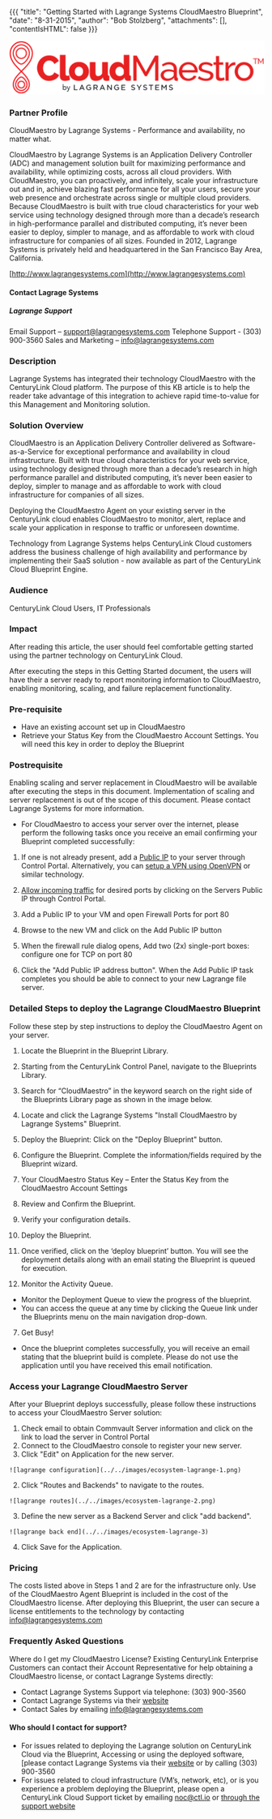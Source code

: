 ﻿{{{
"title": "Getting Started with Lagrange Systems CloudMaestro Blueprint",
"date": "8-31-2015",
"author": "Bob Stolzberg",
"attachments": [],
"contentIsHTML": false
}}}

![lagrange logo](../../images/ecosystem-lagrange-logo.png)

### Partner Profile
CloudMaestro by Lagrange Systems - Performance and availability, no matter what.

CloudMaestro by Lagrange Systems is an Application Delivery Controller (ADC) and management solution built for maximizing performance and availability, while optimizing costs, across all cloud providers. With CloudMaestro, you can proactively, and infinitely, scale your infrastructure out and in, achieve blazing fast performance for all your users, secure your web presence and orchestrate across single or multiple cloud providers. Because CloudMaestro is built with true cloud characteristics for your web service using technology designed through more than a decade’s research in high-performance parallel and distributed computing, it’s never been easier to deploy, simpler to manage, and as affordable to work with cloud infrastructure for companies of all sizes. Founded in 2012, Lagrange Systems is privately held and headquartered in the San Francisco Bay Area, California.

[http://www.lagrangesystems.com](http://www.lagrangesystems.com)

#### Contact Lagrage Systems
##### Lagrange Support
Email Support – [support@lagrangesystems.com](mailto:support@lagrangesystems.com)
Telephone Support - (303) 900-3560
Sales and Marketing – [info@lagrangesystems.com](mailto:info@lagrangesystems.com)

### Description
Lagrange Systems has integrated their technology CloudMaestro with the CenturyLink Cloud platform.  The purpose of this KB article is to help the reader take advantage of this integration to achieve rapid time-to-value for this Management and Monitoring solution.

### Solution Overview
CloudMaestro is an Application Delivery Controller delivered as Software-as-a-Service for exceptional performance and availability in cloud infrastructure. Built with true cloud characteristics for your web service, using technology designed through more than a decade’s research in high performance parallel and distributed computing, it’s never been easier to deploy, simpler to manage and as affordable to work with cloud infrastructure for companies of all sizes.

Deploying the CloudMaestro Agent on your existing server in the CenturyLink cloud enables CloudMaestro to monitor, alert, replace and scale your application in response to traffic or unforeseen downtime.

Technology from Lagrange Systems helps CenturyLink Cloud customers address the business challenge of high availability and performance by implementing their SaaS solution - now available as part of the CenturyLink Cloud Blueprint Engine.

### Audience
CenturyLink Cloud Users, IT Professionals

### Impact
After reading this article, the user should feel comfortable getting started using the partner technology on CenturyLink Cloud.

After executing the steps in this Getting Started document, the users will have their a server ready to report monitoring information to CloudMaestro, enabling monitoring, scaling, and failure replacement functionality.

### Pre-requisite 
- Have an existing account set up in CloudMaestro
- Retrieve your Status Key from the CloudMaestro Account Settings.  You will need this key in order to deploy the Blueprint

### Postrequisite
Enabling scaling and server replacement in CloudMaestro will be available after executing the steps in this document.  Implementation of scaling and server replacement is out of the scope of this document. Please contact Lagrange Systems for more information.

- For CloudMaestro to access your server over the internet, please perform the following tasks once you receive an email confirming your Blueprint completed successfully:

1. If one is not already present, add a [Public IP](../../Network/how-to-add-public-ip-to-virtual-machine.md) to your server through Control Portal. Alternatively, you can [setup a VPN using OpenVPN](../../Network/how-to-configure-client-vpn.md) or similar technology.

2. [Allow incoming traffic](../../Network/how-to-add-public-ip-to-virtual-machine.md) for desired ports by clicking on the Servers Public IP through Control Portal.

1. Add a Public IP to your VM and open Firewall Ports for port 80
1. Browse to the new VM and click on the Add Public IP button
2. When the firewall rule dialog opens, Add two (2x) single-port boxes: configure one for TCP on port 80
3. Click the "Add Public IP address button".  When the Add Public IP task completes you should be able to connect to your new Lagrange file server.

### Detailed Steps to deploy the Lagrange CloudMaestro Blueprint
Follow these step by step instructions to deploy the CloudMaestro Agent on your server.

1.	Locate the Blueprint in the Blueprint Library. 
  1. Starting from the CenturyLink Control Panel, navigate to the Blueprints Library.
  2. Search for “CloudMaestro” in the keyword search on the right side of the Blueprints Library page as shown in the image below.
  3. Locate and click the Lagrange Systems "Install CloudMaestro by Lagrange Systems" Blueprint.

2.	Deploy the Blueprint: Click on the "Deploy Blueprint" button.
3.	Configure the Blueprint.  Complete the information/fields required by the Blueprint wizard.
  1. Your CloudMaestro Status Key – Enter the Status Key from the CloudMaestro Account Settings

4.	Review and Confirm the Blueprint. 
  1. Verify your configuration details.

5.	Deploy the Blueprint. 
  1. Once verified, click on the ‘deploy blueprint’ button. You will see the deployment details along with an email stating the Blueprint is queued for execution.

6.	Monitor the Activity Queue. 
  * Monitor the Deployment Queue to view the progress of the blueprint.
  * You can access the queue at any time by clicking the Queue link under the Blueprints menu on the main navigation drop-down.
7.	Get Busy! 
  * Once the blueprint completes successfully, you will receive an email stating that the blueprint build is complete. Please do not use the application until you have received this email notification. 

### Access your Lagrange CloudMaestro Server
After your Blueprint deploys successfully, please follow these instructions to access your CloudMaestro Server solution:
1. Check email to obtain Commvault Server information and click on the link to load the server in Control Portal
2. Connect to the CloudMaestro console to register your new server.
  1. Click "Edit" on Application for the new server. 

    ![lagrange configuration](../../images/ecosystem-lagrange-1.png)

  2. Click "Routes and Backends" to navigate to the routes.

    ![lagrange routes](../../images/ecosystem-lagrange-2.png)

  3. Define the new server as a Backend Server and click "add backend".

    ![lagrange back end](../../images/ecosystem-lagrange-3)

  4. Click Save for the Application.

### Pricing
The costs listed above in Steps 1 and 2 are for the infrastructure only. Use of the CloudMaestro Agent Blueprint is included in the cost of the CloudMaestro license.  After deploying this Blueprint, the user can secure a license entitlements to the technology by contacting [info@lagrangesystems.com](mailto:info@lagrangesystems.com)

### Frequently Asked Questions
Where do I get my CloudMaestro License?
Existing CenturyLink Enterprise Customers can contact their Account Representative for help obtaining a CloudMaestro license, or contact Lagrange Systems directly:
  * Contact Lagrange Systems Support via telephone: (303) 900-3560
  * Contact Lagrange Systems via their [website](http://www.lagrangesystems.com)
  * Contact Sales by emailing [info@lagrangesystems.com](mailto:info@lagrangesystems.com)

#### Who should I contact for support? 
* For issues related to deploying the Lagrange solution on CenturyLink Cloud via the Blueprint, Accessing or using the deployed software, [please contact Lagrange Systems via their [website](http://www.lagrangesystems.com) or by calling (303) 900-3560
* For issues related to cloud infrastructure (VM’s, network, etc), or is you experience a problem deploying the Blueprint, please open a CenturyLink Cloud Support ticket by emailing [noc@ctl.io](mailto:noc@ctl.io) or [through the support website](https://t3n.zendesk.com/tickets/new) 


